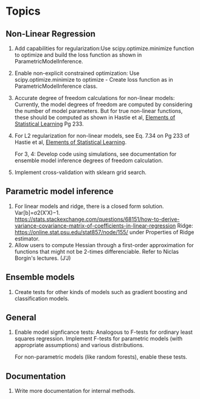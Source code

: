 Topics
========

## Non-Linear Regression

1. Add capabilities for regularization:Use scipy.optimize.minimize function to optimize and build the loss function as shown in ParametricModelInference.
2. Enable non-explicit constrained optimization: Use scipy.optimize.minimize to optimize - Create loss function as in ParametricModelInference class.
3. Accurate degree of freedom calculations for non-linear models: Currently, the model degrees of freedom are computed by considering the number of model parameters. But for true non-linear functions, these should be computed as shown in Hastie et al, [Elements of Statistical Learning](https://hastie.su.domains/ElemStatLearn/) Pg 233. 
4. For L2 regularization for non-linear models, see Eq. 7.34 on Pg 233 of Hastie et al, [Elements of Statistical Learning](https://hastie.su.domains/ElemStatLearn/).  

    For 3, 4: Develop code using simulations, see documentation for ensemble model 
inference degrees of freedom calculation.

5. Implement cross-validation with sklearn grid search. 


## Parametric model inference

1. For linear models and ridge, there is a closed form
    solution. Var[b]=σ2(X′X)−1.
    https://stats.stackexchange.com/questions/68151/how-to-derive-variance-covariance-matrix-of-coefficients-in-linear-regression
    Ridge: https://online.stat.psu.edu/stat857/node/155/ under Properties of Ridge estimator.
2. Allow users to compute Hessian through a first-order approximation for
    functions that might not be 2-times differenciable. Refer to Niclas Borgin's lectures.
    (J'J)

## Ensemble models
1. Create tests for other kinds of models such as gradient boosting and classification models.

## General
1. Enable model signficance tests: 
    Analogous to F-tests for ordinary least squares regression. Implement F-tests for parametric models (with appropriate assumptions) and various distributions.
    
    For non-parametric models (like random forests), enable these tests.

## Documentation
1. Write more documentation for internal methods.
    
